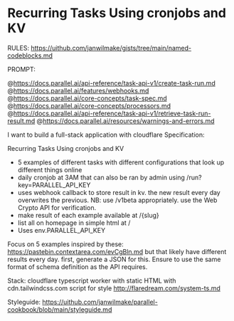 # Recurring Tasks Using cronjobs and KV

RULES:
https://uithub.com/janwilmake/gists/tree/main/named-codeblocks.md

PROMPT:

@https://docs.parallel.ai/api-reference/task-api-v1/create-task-run.md
@https://docs.parallel.ai/features/webhooks.md
@https://docs.parallel.ai/core-concepts/task-spec.md
@https://docs.parallel.ai/core-concepts/processors.md
@https://docs.parallel.ai/api-reference/task-api-v1/retrieve-task-run-result.md
@https://docs.parallel.ai/resources/warnings-and-errors.md

I want to build a full-stack application with cloudflare Specification:

Recurring Tasks Using cronjobs and KV

- 5 examples of different tasks with different configurations that look up different things online
- daily cronjob at 3AM that can also be ran by admin using /run?key=PARALLEL_API_KEY
- uses webhook callback to store result in kv. the new result every day overwrites the previous. NB: use /v1beta appropriately. use the Web Crypto API for verification.
- make result of each example available at /{slug}
- list all on homepage in simple html at /
- Uses env.PARALLEL_API_KEY

Focus on 5 examples inspired by these: https://pastebin.contextarea.com/evCgBln.md but that likely have different results every day. first, generate a JSON for this. Ensure to use the same format of schema definition as the API requires.

Stack: cloudflare typescript worker with static HTML with cdn.tailwindcss.com script for style
http://flaredream.com/system-ts.md

Styleguide: https://uithub.com/janwilmake/parallel-cookbook/blob/main/styleguide.md

<!--
# Result
https://letmeprompt.com/rules-httpsuithu-3zptty0
-->

